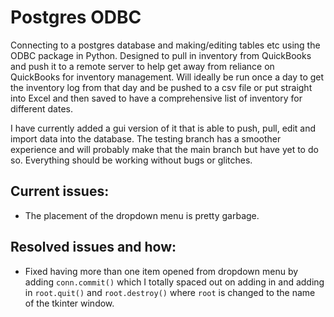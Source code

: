 # Postgres ODBC

Connecting to a postgres database and making/editing tables etc using the ODBC package in Python. Designed to pull in inventory from QuickBooks and push it to a remote server to help get away from reliance on QuickBooks for inventory management. Will ideally be run once a day to get the inventory log from that day and be pushed to a csv file or put straight into Excel and then saved to have a comprehensive list of inventory for different dates.

I have currently added a gui version of it that is able to push, pull, edit and import data into the database. The testing branch has a smoother experience and will probably make that the main branch but have yet to do so. Everything should be working without bugs or glitches.

## Current issues:
- The placement of the dropdown menu is pretty garbage.<br>

## Resolved issues and how:
 - Fixed having more than one item opened from dropdown menu by adding `conn.commit()` which I totally spaced out on adding in and adding in `root.quit()` and `root.destroy()` where `root` is changed to the name of the tkinter window.
 